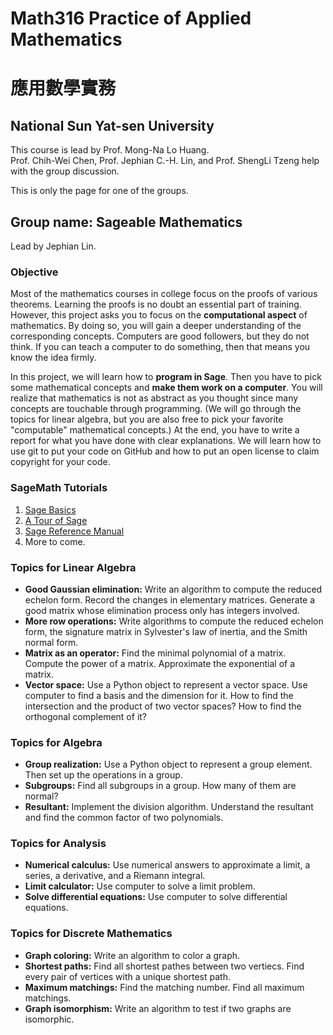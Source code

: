 # Math316 Practice of Applied Mathematics 
# 應用數學實務
## National Sun Yat-sen University
This course is lead by Prof. Mong-Na Lo Huang.  
Prof. Chih-Wei Chen, Prof. Jephian C.-H. Lin, and Prof. ShengLi Tzeng help with the group discussion.

This is only the page for one of the groups.
## Group name: Sageable Mathematics
Lead by Jephian Lin.

### Objective
Most of the mathematics courses in college focus on the proofs of various theorems.  Learning the proofs is no doubt an essential part of training.  However, this project asks you to focus on the __computational aspect__ of mathematics.  By doing so, you will gain a deeper understanding of the corresponding concepts.  Computers are good followers, but they do not think.  If you can teach a computer to do something, then that means you know the idea firmly.

In this project, we will learn how to __program in Sage__.  Then you have to pick some mathematical concepts and __make them work on a computer__.  You will realize that mathematics is not as abstract as you thought since many concepts are touchable through programming.  (We will go through the topics for linear algebra, but you are also free to pick your favorite "computable" mathematical concepts.)  At the end, you have to write a report for what you have done with clear explanations.  We will learn how to use git to put your code on GitHub and how to put an open license to claim copyright for your code.  

### SageMath Tutorials
1. [Sage Basics](http://jephianlin.github.io/SageBasics.pdf)
2. [A Tour of Sage](http://doc.sagemath.org/html/en/a_tour_of_sage/index.html)
3. [Sage Reference Manual](https://doc.sagemath.org/html/en/reference/index.html)
4. More to come.

### Topics for Linear Algebra
* __Good Gaussian elimination:__ Write an algorithm to compute the reduced echelon form.  Record the changes in elementary matrices.  Generate a good matrix whose elimination process only has integers involved.
* __More row operations:__  Write algorithms to compute the reduced echelon form, the signature matrix in Sylvester's law of inertia, and the Smith normal form.
* __Matrix as an operator:__ Find the minimal polynomial of a matrix.  Compute the power of a matrix.  Approximate the exponential of a matrix.
* __Vector space:__ Use a Python object to represent a vector space.  Use computer to find a basis and the dimension for it.  How to find the intersection and the product of two vector spaces?  How to find the orthogonal complement of it?

### Topics for Algebra
* __Group realization:__ Use a Python object to represent a group element.  Then set up the operations in a group.
* __Subgroups:__ Find all subgroups in a group.  How many of them are normal?
* __Resultant:__ Implement the division algorithm.  Understand the resultant and find the common factor of two polynomials.  

### Topics for Analysis
* __Numerical calculus:__ Use numerical answers to approximate a limit, a series, a derivative, and a Riemann integral.
* __Limit calculator:__ Use computer to solve a limit problem.
* __Solve differential equations:__ Use computer to solve differential equations.

### Topics for Discrete Mathematics
* __Graph coloring:__ Write an algorithm to color a graph.
* __Shortest paths:__ Find all shortest pathes between two vertiecs.  Find every pair of vertices with a unique shortest path.
* __Maximum matchings:__ Find the matching number.  Find all maximum matchings.
* __Graph isomorphism:__ Write an algorithm to test if two graphs are isomorphic.
